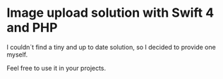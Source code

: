 # Image upload solution with Swift 4 and PHP
I couldn´t find a tiny and up to date solution, so I decided to provide one myself.

Feel free to use it in your projects.

